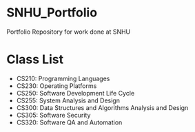 # SNHU_Portfolio
Portfolio Repository for work done at SNHU

# Class List

- CS210: Programming Languages
- CS230: Operating Platforms
- CS250: Software Development Life Cycle
- CS255: System Analysis and Design
- CS300: Data Structures and Algorithms Analysis and Design
- CS305: Software Security
- CS320: Software QA and Automation
